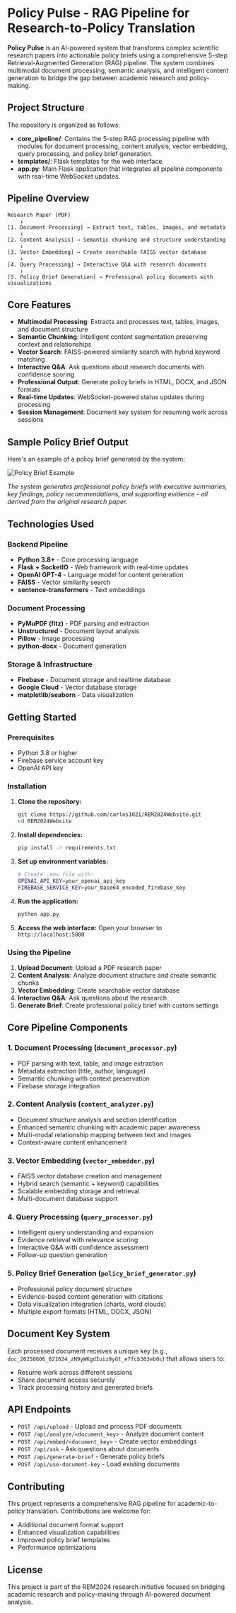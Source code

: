 # Policy Pulse - RAG Pipeline for Research-to-Policy Translation

**Policy Pulse** is an AI-powered system that transforms complex scientific research papers into actionable policy briefs using a comprehensive 5-step Retrieval-Augmented Generation (RAG) pipeline. The system combines multimodal document processing, semantic analysis, and intelligent content generation to bridge the gap between academic research and policy-making.

## Project Structure

The repository is organized as follows:

- **core_pipeline/**: Contains the 5-step RAG processing pipeline with modules for document processing, content analysis, vector embedding, query processing, and policy brief generation.
- **templates/**: Flask templates for the web interface.
- **app.py**: Main Flask application that integrates all pipeline components with real-time WebSocket updates.

## Pipeline Overview

```
Research Paper (PDF) 
    ↓
[1. Document Processing] → Extract text, tables, images, and metadata
    ↓
[2. Content Analysis] → Semantic chunking and structure understanding  
    ↓
[3. Vector Embedding] → Create searchable FAISS vector database
    ↓
[4. Query Processing] → Interactive Q&A with research documents
    ↓
[5. Policy Brief Generation] → Professional policy documents with visualizations
```

## Core Features

- **Multimodal Processing**: Extracts and processes text, tables, images, and document structure
- **Semantic Chunking**: Intelligent content segmentation preserving context and relationships
- **Vector Search**: FAISS-powered similarity search with hybrid keyword matching
- **Interactive Q&A**: Ask questions about research documents with confidence scoring
- **Professional Output**: Generate policy briefs in HTML, DOCX, and JSON formats
- **Real-time Updates**: WebSocket-powered status updates during processing
- **Session Management**: Document key system for resuming work across sessions

## Sample Policy Brief Output

Here's an example of a policy brief generated by the system:

![Policy Brief Example](test_policy_brief.png)

*The system generates professional policy briefs with executive summaries, key findings, policy recommendations, and supporting evidence - all derived from the original research paper.*

## Technologies Used

### Backend Pipeline
- **Python 3.8+** - Core processing language
- **Flask + SocketIO** - Web framework with real-time updates
- **OpenAI GPT-4** - Language model for content generation
- **FAISS** - Vector similarity search
- **sentence-transformers** - Text embeddings

### Document Processing
- **PyMuPDF (fitz)** - PDF parsing and extraction
- **Unstructured** - Document layout analysis
- **Pillow** - Image processing
- **python-docx** - Document generation

### Storage & Infrastructure
- **Firebase** - Document storage and realtime database
- **Google Cloud** - Vector database storage
- **matplotlib/seaborn** - Data visualization

## Getting Started

### Prerequisites
- Python 3.8 or higher
- Firebase service account key
- OpenAI API key

### Installation

1. **Clone the repository:**
   ```bash
   git clone https://github.com/carlos1021/REM2024Website.git
   cd REM2024Website
   ```

2. **Install dependencies:**
   ```bash
   pip install -r requirements.txt
   ```

3. **Set up environment variables:**
   ```bash
   # Create .env file with:
   OPENAI_API_KEY=your_openai_api_key
   FIREBASE_SERVICE_KEY=your_base64_encoded_firebase_key
   ```

4. **Run the application:**
   ```bash
   python app.py
   ```

5. **Access the web interface:**
   Open your browser to `http://localhost:5000`

### Using the Pipeline

1. **Upload Document**: Upload a PDF research paper
2. **Content Analysis**: Analyze document structure and create semantic chunks  
3. **Vector Embedding**: Create searchable vector database
4. **Interactive Q&A**: Ask questions about the research
5. **Generate Brief**: Create professional policy brief with custom settings

## Core Pipeline Components

### 1. Document Processing (`document_processor.py`)
- PDF parsing with text, table, and image extraction
- Metadata extraction (title, author, language)
- Semantic chunking with context preservation
- Firebase storage integration

### 2. Content Analysis (`content_analyzer.py`) 
- Document structure analysis and section identification
- Enhanced semantic chunking with academic paper awareness
- Multi-modal relationship mapping between text and images
- Context-aware content enhancement

### 3. Vector Embedding (`vector_embedder.py`)
- FAISS vector database creation and management
- Hybrid search (semantic + keyword) capabilities
- Scalable embedding storage and retrieval
- Multi-document database support

### 4. Query Processing (`query_processor.py`)
- Intelligent query understanding and expansion
- Evidence retrieval with relevance scoring
- Interactive Q&A with confidence assessment
- Follow-up question generation

### 5. Policy Brief Generation (`policy_brief_generator.py`)
- Professional policy document structure
- Evidence-based content generation with citations
- Data visualization integration (charts, word clouds)
- Multiple export formats (HTML, DOCX, JSON)

## Document Key System

Each processed document receives a unique key (e.g., `doc_20250606_021624_zN9yWKgdIuiz9yGt_e7fcb303eb0c`) that allows users to:
- Resume work across different sessions
- Share document access securely
- Track processing history and generated briefs

## API Endpoints

- `POST /api/upload` - Upload and process PDF documents
- `POST /api/analyze/<document_key>` - Analyze document content
- `POST /api/embed/<document_key>` - Create vector embeddings
- `POST /api/ask` - Ask questions about documents
- `POST /api/generate-brief` - Generate policy briefs
- `POST /api/use-document-key` - Load existing documents

## Contributing

This project represents a comprehensive RAG pipeline for academic-to-policy translation. Contributions are welcome for:
- Additional document format support
- Enhanced visualization capabilities  
- Improved policy brief templates
- Performance optimizations

## License

This project is part of the REM2024 research initiative focused on bridging academic research and policy-making through AI-powered document analysis.
